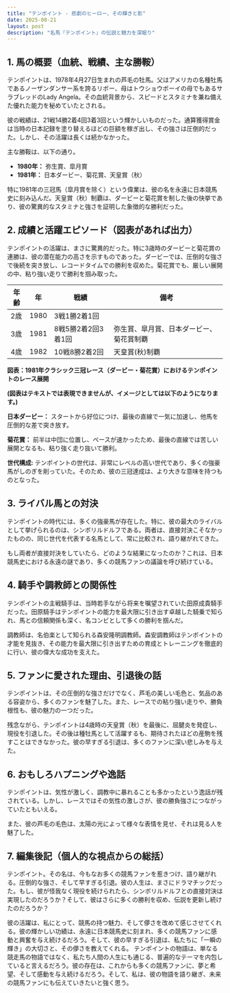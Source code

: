 ```yaml
---
title: "テンポイント - 悲劇のヒーロー、その輝きと影"
date: 2025-08-21
layout: post
description: "名馬『テンポイント』の伝説と魅力を深堀り"
---
```


## 1. 馬の概要（血統、戦績、主な勝鞍）

テンポイントは、1978年4月27日生まれの芦毛の牡馬。父はアメリカの名種牡馬であるノーザンダンサー系を誇るリボー、母はトウショウボーイの母でもあるサラブレッドのLady Angela。その血統背景から、スピードとスタミナを兼ね備えた優れた能力を秘めていたとされる。

彼の戦績は、21戦14勝2着4回3着3回という輝かしいものだった。通算獲得賞金は当時の日本記録を塗り替えるほどの巨額を稼ぎ出し、その強さは圧倒的だった。しかし、その活躍は長くは続かなかった。

主な勝鞍は、以下の通り。

* **1980年：** 弥生賞、皐月賞
* **1981年：** 日本ダービー、菊花賞、天皇賞（秋）


特に1981年の三冠馬（皐月賞を除く）という偉業は、彼の名を永遠に日本競馬史に刻み込んだ。天皇賞（秋）制覇は、ダービーと菊花賞を制した後の快挙であり、彼の驚異的なスタミナと強さを証明した象徴的な勝利だった。


## 2. 成績と活躍エピソード（図表があれば出力）

テンポイントの活躍は、まさに驚異的だった。特に3歳時のダービーと菊花賞の連勝は、彼の潜在能力の高さを示すものであった。ダービーでは、圧倒的な強さで後続を突き放し、レコードタイムでの勝利を収めた。菊花賞でも、厳しい展開の中、粘り強い走りで勝利を掴み取った。

| 年齢 | 年 | 戦績 | 備考 |
|---|---|---|---|
| 2歳 | 1980 | 3戦1勝2着1回 |  |
| 3歳 | 1981 | 8戦5勝2着2回3着1回 | 弥生賞、皐月賞、日本ダービー、菊花賞制覇 |
| 4歳 | 1982 | 10戦8勝2着2回 | 天皇賞(秋)制覇 |


**図表：1981年クラシック三冠レース（ダービー・菊花賞）におけるテンポイントのレース展開**

**(図表はテキストでは表現できませんが、イメージとしては以下のようになります。)**

**日本ダービー：**  スタートから好位につけ、最後の直線で一気に加速し、他馬を圧倒的な差で突き放す。

**菊花賞：**  前半は中団に位置し、ペースが速かったため、最後の直線では苦しい展開となるも、粘り強く走り抜いて勝利。

**世代構成:** テンポイントの世代は、非常にレベルの高い世代であり、多くの強豪馬がしのぎを削っていた。そのため、彼の三冠達成は、より大きな意味を持つものとなった。


## 3. ライバル馬との対決

テンポイントの時代には、多くの強豪馬が存在した。特に、彼の最大のライバルとして挙げられるのは、シンボリルドルフである。両者は、直接対決こそなかったものの、同じ世代を代表する名馬として、常に比較され、語り継がれてきた。

もし両者が直接対決をしていたら、どのような結果になったのか？これは、日本競馬史における永遠の謎であり、多くの競馬ファンの議論を呼び続けている。


## 4. 騎手や調教師との関係性

テンポイントの主戦騎手は、当時若手ながら将来を嘱望されていた田原成貴騎手だった。田原騎手はテンポイントの能力を最大限に引き出す卓越した騎乗で知られ、馬との信頼関係も深く、名コンビとして多くの勝利を掴んだ。

調教師は、名伯楽として知られる森安隆明調教師。森安調教師はテンポイントの才能を見抜き、その能力を最大限に引き出すための育成とトレーニングを徹底的に行い、彼の偉大な成功を支えた。


## 5. ファンに愛された理由、引退後の話

テンポイントは、その圧倒的な強さだけでなく、芦毛の美しい毛色と、気品のある容姿から、多くのファンを魅了した。また、レースでの粘り強い走りや、勝負根性も、彼の魅力の一つだった。

残念ながら、テンポイントは4歳時の天皇賞（秋）を最後に、屈腱炎を発症し、現役を引退した。その後は種牡馬として活躍するも、期待されたほどの産駒を残すことはできなかった。彼の早すぎる引退は、多くのファンに深い悲しみを与えた。


## 6. おもしろハプニングや逸話

テンポイントは、気性が激しく、調教中に暴れることも多かったという逸話が残されている。しかし、レースではその気性の激しさが、彼の勝負強さにつながっていたともいえる。

また、彼の芦毛の毛色は、太陽の光によって様々な表情を見せ、それは見る人を魅了した。


## 7. 編集後記（個人的な視点からの総括）

テンポイント。その名は、今もなお多くの競馬ファンを惹きつけ、語り継がれる。圧倒的な強さ、そして早すぎる引退。彼の人生は、まさにドラマチックだった。もし、彼が怪我なく現役を続けられたら、シンボリルドルフとの直接対決は実現したのだろうか？そして、彼はさらに多くの勝利を収め、伝説を更新し続けたのだろうか？

彼の活躍は、私にとって、競馬の持つ魅力、そして儚さを改めて感じさせてくれる。彼の輝かしい功績は、永遠に日本競馬史に刻まれ、多くの競馬ファンに感動と興奮を与え続けるだろう。そして、彼の早すぎる引退は、私たちに「一瞬の輝き」の大切さと、その儚さを教えてくれる。  テンポイントの物語は、単なる競走馬の物語ではなく、私たち人間の人生にも通じる、普遍的なテーマを内包していると言えるだろう。彼の存在は、これからも多くの競馬ファンに、夢と希望、そして感動を与え続けるだろう。そして、私は、彼の物語を語り継ぎ、未来の競馬ファンにも伝えていきたいと強く思う。
